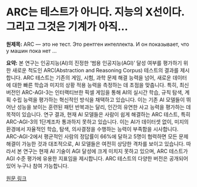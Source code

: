 # ARC는 테스트가 아니다. 지능의 X선이다. 그리고 그것은 기계가 아직…

**원제목:** ARC — это не тест. Это рентген интеллекта. И он показывает, что у машин пока нет ...

**요약:** 본 연구는 인공지능(AI)의 진정한 ‘범용 인공지능(AGI)’ 달성 여부를 평가하기 위한 새로운 척도인 ARC(Abstraction and Reasoning Corpus) 테스트의 결과를 제시합니다.  ARC 테스트는 기존의 게임, 시험, 과학 문제 해결 능력을 넘어, 새로운 데이터에 대한 빠른 학습과 미지의 상황 적용 능력을 측정하는 데 초점을 맞춥니다. 특히, 최신 버전인 ARC-AGI-3는  인터랙티브한 픽셀 게임을 통해 AI의 실시간 학습, 규칙 탐색, 계획 수립 능력을 평가하는 혁신적인 방식을 채택하고 있습니다.  이는 기존 AI 모델들이 뛰어난 성능을 보이는 훈련된 패턴 반복과는 달리, 인간의 유연한 사고 능력을 평가하는 데 목적이 있습니다.  연구 결과, 현재 AI 모델들은 사람이 쉽게 해결하는 ARC 테스트, 특히 ARC-AGI-3의 1단계조차 통과하지 못하고 있습니다. 이는 AI가  데이터셋 없이, 미지의 환경에서 자율적인 학습, 탐색, 의사결정을 수행하는 능력이 부족함을 시사합니다.  ARC-AGI-2에서 평균적인 사람의 정답률이 66%에 달하고 5명이 협력하면 모든 문제 해결이 가능한 것과 대조적으로, AI 모델들은 여전히 상당한 격차를 보이고 있습니다. 따라서 본 연구는 현재 AI 기술이 AGI 달성에  크게 미치지 못하고 있으며,  ARC 테스트가 AGI 수준 평가에 유용한 지표임을 제시합니다.  ARC 테스트의 다양한 버전은 공개되어 있어 누구나 참여 가능합니다.

[원문 링크](https://www.securitylab.ru/news/561538.php)
